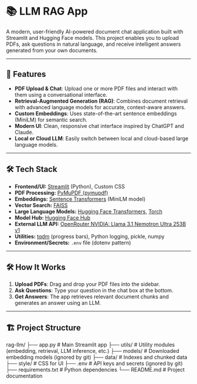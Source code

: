 # 📚 LLM RAG App

A modern, user-friendly AI-powered document chat application built with Streamlit and Hugging Face models. This project enables you to upload PDFs, ask questions in natural language, and receive intelligent answers generated from your own documents.

---

## 🚀 Features

- **PDF Upload & Chat**: Upload one or more PDF files and interact with them using a conversational interface.
- **Retrieval-Augmented Generation (RAG)**: Combines document retrieval with advanced language models for accurate, context-aware answers.
- **Custom Embeddings**: Uses state-of-the-art sentence embeddings (MiniLM) for semantic search.
- **Modern UI**: Clean, responsive chat interface inspired by ChatGPT and Claude.
- **Local or Cloud LLM**: Easily switch between local and cloud-based large language models.

---

## 🛠️ Tech Stack

- **Frontend/UI:** [Streamlit](https://streamlit.io/) (Python), Custom CSS
- **PDF Processing:** [PyMuPDF (pymupdf)](https://pymupdf.readthedocs.io/)
- **Embeddings:** [Sentence Transformers](https://www.sbert.net/) (MiniLM model)
- **Vector Search:** [FAISS](https://github.com/facebookresearch/faiss)
- **Large Language Models:** [Hugging Face Transformers](https://huggingface.co/transformers/), [Torch](https://pytorch.org/)
- **Model Hub:** [Hugging Face Hub](https://huggingface.co/)
- **External LLM API:** [OpenRouter NVIDIA: Llama 3.1 Nemotron Ultra 253B v1](https://openrouter.ai/nvidia/llama-3.1-nemotron-ultra-253b-v1:free/api)
- **Utilities:** [tqdm](https://tqdm.github.io/) (progress bars), Python logging, pickle, numpy
- **Environment/Secrets:** `.env` file (dotenv pattern)

---

## 🛠️ How It Works

1. **Upload PDFs**: Drag and drop your PDF files into the sidebar.
2. **Ask Questions**: Type your question in the chat box at the bottom.
3. **Get Answers**: The app retrieves relevant document chunks and generates an answer using an LLM.

---

## 🏗️ Project Structure


rag-llm/
├── app.py                # Main Streamlit app
├── utils/                # Utility modules (embedding, retrieval, LLM inference, etc.)
├── models/               # Downloaded embedding models (ignored by git)
├── data/                 # Indexes and chunked data
├── style/                # CSS for UI
├── .env                  # API keys and secrets (ignored by git)
├── requirements.txt      # Python dependencies
└── README.md             # Project documentation


